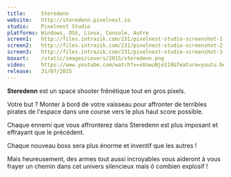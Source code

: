 ```yaml
---
title:     Steredenn
website:   http://steredenn.pixelnest.io
studio:    Pixelnest Studio
platforms: Windows, OSX, Linux, Console, Autre
screen1:   http://files.intrazik.com/231/pixelnest-studio-screenshot-1-3133-493-20150428-163600.png
screen2:   http://files.intrazik.com/231/pixelnest-studio-screenshot-2-3371-493-20150428-163601.png
screen3:   http://files.intrazik.com/231/pixelnest-studio-screenshot-3-3373-493-20150428-163601.png
boxart:    /static/images/covers/2015/steredenn.png
video:     https://www.youtube.com/watch?v=vUnwuNje110&feature=youtu.be
release:   31/07/2015
---
```


**Steredenn** est un space shooter frénétique tout en gros pixels.

Votre but ? Monter à bord de votre vaisseau pour affronter de terribles pirates de l'espace dans une course vers le plus haut score possible.

Chaque ennemi que vous affronterez dans Steredenn est plus imposant et effrayant que le précédent.

Chaque nouveau boss sera plus énorme et inventif que les autres !

Mais heureusement, des armes tout aussi incroyables vous aideront à vous frayer un chemin dans cet univers silencieux mais ô combien explosif !

